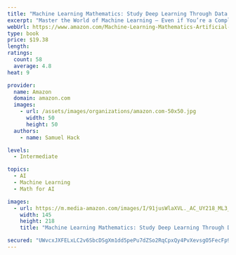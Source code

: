 ```yaml
---
title: "Machine Learning Mathematics: Study Deep Learning Through Data Science. How to Build Artificial Intelligence Through Concepts of Statistics, Algorithms, Analysis and Data Mining"
excerpt: "Master the World of Machine Learning – Even if You’re a Complete Beginner.  Are you an aspiring entrepreneur? Or are you an amateur software developer looking for a break in the world of machine learning? Then this is the book for you."
webUrl: https://www.amazon.com/Machine-Learning-Mathematics-Artificial-Intelligence-ebook/dp/B07Z413J9J/
type: book
price: $19.38
length: 
ratings:
  count: 58
  average: 4.8
heat: 9

provider:
  name: Amazon
  domain: amazon.com
  images:
    - url: /assets/images/organizations/amazon.com-50x50.jpg
      width: 50
      height: 50
  authors:
    - name: Samuel Hack

levels:
  - Intermediate

topics:
  - AI
  - Machine Learning
  - Math for AI

images:
  - url: https://m.media-amazon.com/images/I/91jusWlaXVL._AC_UY218_ML3_.jpg
    width: 145
    height: 218
    title: "Machine Learning Mathematics: Study Deep Learning Through Data Science. How to Build Artificial Intelligence Through Concepts of Statistics, Algorithms, Analysis and Data Mining"

secured: "UWvcxJXFELxLC2v6SbcDSgXm1dd5pePu7dZSo2RqCpxQy4PvXevsgO5FecFp988H2n5s3S4wnsSv4V/C0bNOng0iiy+dB4WGXaQLiI8lAE5+pfONIBJFiUOhTjSW9rJjSMefGkcamhlqFNj6/9iJVyAtCWryw4TC8RAMjbQIkV16jRvNN3yaB30TQTj+aY3XGavxdNpr0AY9n2VfMr2GoUt6SxnRntuKyVVRjJSiuVsLbi9w0q/bAvygnMNKcH2+hWcLCxWkxEk1e/gGjKMNqg==;kuVgkMUqN2N9uxOnNtkRMQ=="
---
```


